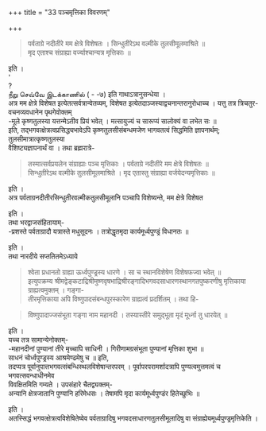 +++
title = "33 पञ्चमृत्तिका विवरणम्"

+++

> पर्वताग्रे नदीतीरे मम क्षेत्रे विशेषतः । सिन्धुतीरेऽथ वल्मीके तुलसीमूलमाश्रिते ॥  
मृद एताश्च संग्राह्या वर्ज्याश्चान्यत्र मृत्तिकाः ॥

इति ।  
'  
?  
நீறு செவ்வே இடக்காணில் ( - -७) इति गाथाऽत्रानुसन्धेया ।  
अत्र मम क्षेत्रे विशेषत इत्येतत्सर्वत्रान्वेतव्यम्, विशेषत इत्येतदाञ्जस्याद्वचनान्तरानुरोधाच्च । यत्तु तत्र त्रिचतुर-  
वचनव्यवधानेन पृथगेवोक्तम्  
-मूले कृष्णतुलस्या यत्तन्मेऽतीव प्रियं भवेत् । मत्सायुज्यं च सारूप्यं सालोक्यं वा लभेत सः ॥  
इति, तद्भगवत्क्षेत्रत्वप्रसिद्ध्यभावेऽपि कृष्णतुलसीसंबन्धमजेण भागवतत्वं सिद्धमिति ज्ञापनार्थम्; तुलसीमात्रात्कृष्णतुलस्या  
वैशिष्ट्यज्ञापनार्थं वा । तथा ब्रह्मरात्रे-  

> तस्मात्सर्वप्रयलेन संग्राह्याः पञ्च मृत्तिकाः । पर्वताग्रे नदीतीरे मम क्षेत्रे विशेषतः ॥  
सिन्धुतीरेऽथ वल्मीके तुलसीमूलमाश्रिते । मृद एतास्तु संग्राह्या वर्जयेदन्यमृत्तिकाः ॥

इति ।  
अत्र पर्वताग्रनदीतीरसिन्धुतीरवल्मीकतुलसीमूलानि पञ्चापि विशेष्यन्ते, मम क्षेत्रे विशेषत

इति ।  
तथा भरद्वाजसंहितायाम्-  
-प्रशस्ते पर्वताग्रादौ यत्रास्ते मधुसूदनः । तत्रोद्धृतमृदा कार्यमूर्ध्वपुण्ड्रं विधानतः ॥

इति ।  
तथा नारदीये सप्ततितमेऽध्याये  

> श्वेता प्रधानतो ग्राह्या ऊर्ध्वपुण्ड्रस्य धारणे । सा च स्थानविशेषेण विशेषफज्वा भवेत् ॥  
इत्युपक्रम्य श्रीमद्वेङ्कटाद्रिश्रीमुष्णवृषभाद्रिश्रीरङ्गादिभगवदसाधारणस्थानगतपुष्करणीषु मृत्तिकाया ग्राह्यत्वमुक्तम् । गङ्गा-  
तीरमृत्तिकाया अपि विष्णुपादसंबन्धपुरस्कारेण ग्राह्यत्वं प्रदर्शितम् । तथा हि-  

> विष्णुपादाज्जसंभूता गङ्गा नाम महानदी । तस्यास्तीरे समुद्भूता मृदं मूर्ध्ना तु धारयेत् ॥

इति ।  
यच्च तत्र सामान्येनोक्तम्-  
-महानदीनां पुण्यानां तीरे मृच्चापि साधिनी । गिरीणामग्रसंभूता पुण्यानां मृत्तिका शुभा ॥  
साधनं चोर्ध्वपुण्ड्रस्य आश्रमेण्ढमेषु च ॥ इति,  
तदप्यत्र पूर्वानुपात्तभगवत्संबन्धिस्थलविशेषान्तरपरम् । पूर्वापरपरामर्शादत्रापि पुण्यत्वमुत्तमत्वं च भगवत्सवन्धाधीनमेव  
विवक्षितमिति गम्यते । उपसंहारे चैतद्व्यक्तम्-  
अन्यानि क्षेत्रजातानि पुण्यानि हरिमेधसः । तेषामपि मृदा कार्यमूर्ध्वपुण्डंर हितेच्छुभिः ॥

इति ।  
अतस्सिद्धं भगवत्क्षेत्रत्वविशेषितेष्वेव पर्वताग्रादिषु भगवदसाधारणतुलसीमूलादिषु वा संग्राह्येयमूर्ध्वपुण्ड्रमृत्तिकेति ।